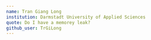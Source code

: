 ```yaml
---
name: Tran Giang Long
institution: Darmstadt University of Applied Sciences
quote: Do I have a memorey leak?
github_user: TrGiLong
---
```

